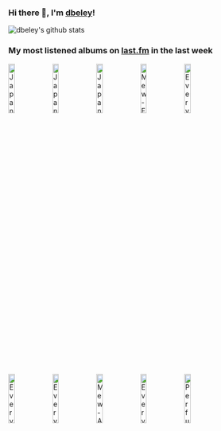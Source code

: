 ### Hi there 👋, I'm [dbeley](https://dbeley.ovh/en)!

![dbeley's github stats](https://github-readme-stats.vercel.app/api?username=dbeley)

### My most listened albums on [last.fm](https://www.last.fm/user/d_beley) in the last week

[<img src='https://lastfm.freetls.fastly.net/i/u/300x300/cbf1dee4189770223d517c4e2b4b6d2e.jpg' width='16%' height='16%' alt='Japanese Breakfast - Soft Sounds From Another Planet'>](https://www.last.fm/music/japanese%2bbreakfast/soft%2bsounds%2bfrom%2banother%2bplanet)&nbsp;
[<img src='https://lastfm.freetls.fastly.net/i/u/300x300/5d93403fbc951b7d31fa80ff826b5180.jpg' width='16%' height='16%' alt='Japanese Breakfast - Jubilee'>](https://www.last.fm/music/japanese%2bbreakfast/jubilee)&nbsp;
[<img src='https://lastfm.freetls.fastly.net/i/u/300x300/22fe169065701d4d95dcc1a0f8b93b90.jpg' width='16%' height='16%' alt='Japanese Breakfast - Psychopomp'>](https://www.last.fm/music/japanese%2bbreakfast/psychopomp)&nbsp;
[<img src='https://lastfm.freetls.fastly.net/i/u/300x300/372d9534544a4f56ae6fda12bb4c05ba.png' width='16%' height='16%' alt='Mew - Frengers'>](https://www.last.fm/music/mew/frengers)&nbsp;
[<img src='https://lastfm.freetls.fastly.net/i/u/300x300/9d00ead19750b3fe827d9592465ea3c6.jpg' width='16%' height='16%' alt='Everything Everything - Get to Heaven'>](https://www.last.fm/music/everything%2beverything/get%2bto%2bheaven)&nbsp;
<br>
[<img src='https://lastfm.freetls.fastly.net/i/u/300x300/705df0d687751d452445300ab03e10c3.jpg' width='16%' height='16%' alt='Everything Everything - Arc'>](https://www.last.fm/music/everything%2beverything/arc)&nbsp;
[<img src='https://lastfm.freetls.fastly.net/i/u/300x300/73b8545dec6e8faa2dc672407c7450d2.jpg' width='16%' height='16%' alt='Everything Everything - Man Alive'>](https://www.last.fm/music/everything%2beverything/man%2balive)&nbsp;
[<img src='https://lastfm.freetls.fastly.net/i/u/300x300/bb70f819157c4ee7ce619cc353215889.png' width='16%' height='16%' alt='Mew - And the Glass Handed Kites'>](https://www.last.fm/music/mew/and%2bthe%2bglass%2bhanded%2bkites)&nbsp;
[<img src='https://lastfm.freetls.fastly.net/i/u/300x300/b2ac8a0af4f5100f4f95085130db6051.jpg' width='16%' height='16%' alt='Everything Everything - RE-ANIMATOR'>](https://www.last.fm/music/everything%2beverything/re-animator)&nbsp;
[<img src='https://lastfm.freetls.fastly.net/i/u/300x300/ca79d5a2dd935979e8c849c159bbdb13.jpg' width='16%' height='16%' alt='Perfume Genius - Set My Heart On Fire Immediately'>](https://www.last.fm/music/perfume%2bgenius/set%2bmy%2bheart%2bon%2bfire%2bimmediately)&nbsp;
<br>
